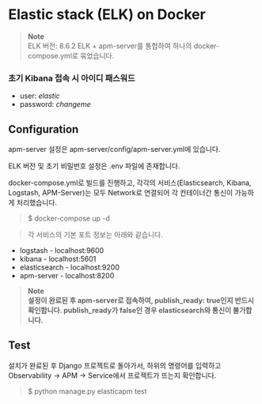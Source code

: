# Elastic stack (ELK) on Docker
> **Note**  
> ELK 버전: 8.6.2
> ELK + apm-server를 통합하여 하나의 docker-compose.yml로 묶었습니다.

### **초기 Kibana 접속 시 아이디 패스워드**
* user: *elastic*
* password: *changeme*

## Configuration
apm-server 설정은 apm-server/config/apm-server.yml에 있습니다.

ELK 버전 및 초기 비밀번호 설정은 .env 파일에 존재합니다.

docker-compose.yml로 빌드를 진행하고, 각각의 서비스(Elasticsearch, Kibana, Logstash, APM-Server)는 모두 Network로 연결되어 각 컨테이너간 통신이 가능하게 처리했습니다.

> $ docker-compose up -d

> 각 서비스의 기본 포트 정보는 아래와 같습니다.
* logstash - localhost:9600
* kibana - localhost:5601
* elasticsearch - localhost:9200
* apm-server - localhost:8200

> **Note**  
**설정이 완료된 후 apm-server로 접속하여, publish_ready: true인지 반드시 확인합니다.
publish_ready가 false인 경우 elasticsearch와 통신이 불가합니다.**

## Test
설치가 완료된 후 Django 프로젝트로 돌아가서, 하위의 명령어를 입력하고 Observability -> APM -> Service에서 프로젝트가 뜨는지 확인합니다.

> $ python manage.py elasticapm test